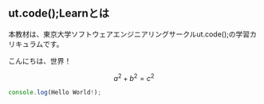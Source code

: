 ## ut.code();Learnとは

本教材は、東京大学ソフトウェアエンジニアリングサークルut.code();の学習カリキュラムです。

こんにちは、世界！

$$ a^2 + b^2 = c^2 $$

```JavaScript
console.log(Hello World!);
```

